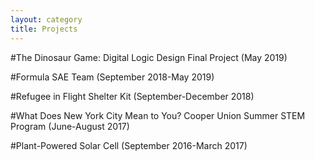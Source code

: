 ```yaml
---
layout: category
title: Projects
---
```


#The Dinosaur Game: Digital Logic Design Final Project (May 2019)

#Formula SAE Team (September 2018-May 2019)

#Refugee in Flight Shelter Kit (September-December 2018)

#What Does New York City Mean to You? Cooper Union Summer STEM Program (June-August 2017)

#Plant-Powered Solar Cell (September 2016-March 2017)

